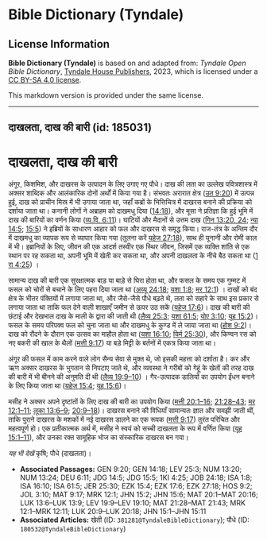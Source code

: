 # Bible Dictionary (Tyndale)

## License Information

**Bible Dictionary (Tyndale)** is based on and adapted from: _Tyndale Open Bible Dictionary_, [Tyndale House Publishers](https://tyndaleopenresources.com/), 2023, which is licensed under a [CC BY-SA 4.0 license](https://creativecommons.org/licenses/by-sa/4.0/legalcode.en).

This markdown version is provided under the same license.



--------------------------------

## दाखलता, दाख की बारी (id: 185031)

दाखलता, दाख की बारी
===================

अंगूर, किशमिश, और दाखरस के उत्पादन के लिए उगाए गए पौधे। दाख की लता का उल्लेख पवित्रशास्त्र में अक्सर शाब्दिक और आलंकारिक दोनों अर्थों में किया गया है। संभवतः अरारात क्षेत्र ([उत 9:20](https://ref.ly/Gen9:20)) में उत्पन्न हुई, दाख को प्राचीन मिस्र में भी उगाया जाता था, जहाँ कब्रों के भित्तिचित्र में दाखरस बनाने की प्रक्रिया को दर्शाया जाता था। कनानी लोगों ने अब्राहम को दाखमधु दिया ([14:18](https://ref.ly/Gen14:18)), और मूसा ने प्रतिज्ञा कि हुई भूमि में दाख की बारियों का वर्णन किया ([व्य.वि. 6:11](https://ref.ly/Deut6:11))। घाटियों और मैदानों से उत्तम दाख ([गिन 13:20, 24](https://ref.ly/Num13:20); [न्या 14:5](https://ref.ly/Judg14:5); [15:5](https://ref.ly/Judg15:5)) ने इब्रियों के साधारण आहार को फल और दाखरस से समृद्ध किया। राज\-तंत्र के अन्तिम दौर में दाखमधु का व्यापक रूप से व्यापार किया गया (तुलना करें [यहेज 27:18](https://ref.ly/Ezek27:18)), साथ ही यूनानी और रोमी काल में भी। इब्रानियों के लिए, जीवन की एक आदर्श तस्वीर एक स्थिर जीवन, जिसमें एक व्यक्ति शांति से एक स्थान पर रह सकता था, अपनी भूमि में खेती कर सकता था, और अपनी दाखलता के नीचे बैठ सकता था ([1 रा 4:25](https://ref.ly/1Kgs4:25)) ।

सामान्य दाख की बारी एक सुरक्षात्मक बाड़ या बाड़े से घिरा होता था, और फसल के समय एक गुम्मट में फसल को चोरों से बचाने के लिए पहरा दिया जाता था ([अय्यू 24:18](https://ref.ly/Job24:18); [यशा 1:8](https://ref.ly/Isa1:8); [मर 12:1](https://ref.ly/Mark12:1)) । दाखों को बंद क्षेत्र के भीतर पंक्तियों में लगाया जाता था, और जैसे\-जैसे पौधे बढ़ते थे, लता को सहारे के साथ इस प्रकार से लगाया जाता था ताकि फल देने वाली शाखाएँ जमीन से ऊपर उठ सकें ([यहेज 17:6](https://ref.ly/Ezek17:6))। दाख की बारी की छंटाई और देखभाल दाख के माली के द्वारा की जाती थी ([लैव्य 25:3](https://ref.ly/Lev25:3); [यशा 61:5](https://ref.ly/Isa61:5); [योए 3:10](https://ref.ly/Joel3:10); [यूह 15:2](https://ref.ly/John15:2))। फसल के समय परिपक्व फल को चुना जाता था और दाखमधु के कुण्ड में ले जाया जाता था ([होश 9:2](https://ref.ly/Hos9:2))। दाख को रौंदने के दौरान एक उत्सव का माहौल होता था ([यशा 16:10](https://ref.ly/Isa16:10); [यिर्म 25:30](https://ref.ly/Jer25:30)), और किण्वन रस को नए बकरी की खाल के थैलों ([मत्ती 9:17](https://ref.ly/Matt9:17)) या बड़े मिट्टी के बर्तनों में एकत्र किया जाता था।

अंगूर की फसल में काम करने वाले लोग सैन्य सेवा से मुक्त थे, जो इसकी महत्ता को दर्शाता है। कर और ऋण अक्सर दाखरस के भुगतान से निपटाए जाते थे, और व्यवस्था ने गरीबों को गेहूं के खेतों की तरह दाख की बारी में भी बीनने की अनुमति दी थी ([लैव्य 19:9–10](https://ref.ly/Lev19:9-Lev19:10)) । गैर\-उत्पादक डालियों का उपयोग ईंधन बनाने के लिए किया जाता था ([यहेज 15:4](https://ref.ly/Ezek15:4); [यूह 15:6](https://ref.ly/John15:6))।

मसीह ने अक्सर अपने दृष्टांतों के लिए दाख की बारी का उपयोग किया ([मत्ती 20:1–16](https://ref.ly/Matt20:1-Matt20:16); [21:28–43](https://ref.ly/Matt21:28-Matt21:43); [मर 12:1–11](https://ref.ly/Mark12:1-Mark12:11); [लूका 13:6–9](https://ref.ly/Luke13:6-Luke13:9); [20:9–18](https://ref.ly/Luke20:9-Luke20:18))। दाखरस बनाने की विधियाँ सामान्यतः ज्ञात और समझी जाती थीं, ताकि पुराने दाखरस के मशकों में नई दाखरस डालने का एक रूपक ([मत्ती 9:17](https://ref.ly/Matt9:17)) तुरंत परिचित और महत्वपूर्ण हो। एक प्रतीकात्मक अर्थ में, मसीह ने स्वयं को सच्ची दाखलता के रूप में वर्णित किया ([यूह 15:1–11](https://ref.ly/John15:1-John15:11)), और उनका रक्त सामूहिक भोज का संस्कारिक दाखरस बन गया।

*यह भी देखें* कृषि; पौधे (दाखलता)।

* **Associated Passages:** GEN 9:20; GEN 14:18; LEV 25:3; NUM 13:20; NUM 13:24; DEU 6:11; JDG 14:5; JDG 15:5; 1KI 4:25; JOB 24:18; ISA 1:8; ISA 16:10; ISA 61:5; JER 25:30; EZK 15:4; EZK 17:6; EZK 27:18; HOS 9:2; JOL 3:10; MAT 9:17; MRK 12:1; JHN 15:2; JHN 15:6; MAT 20:1–MAT 20:16; LUK 13:6–LUK 13:9; LEV 19:9–LEV 19:10; MAT 21:28–MAT 21:43; MRK 12:1–MRK 12:11; LUK 20:9–LUK 20:18; JHN 15:1–JHN 15:11
* **Associated Articles:** खेती (ID: `381281@TyndaleBibleDictionary`); पौधे (ID: `180532@TyndaleBibleDictionary`)

